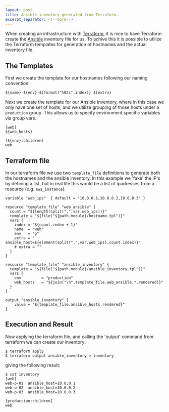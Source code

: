 ```yaml
---
layout: post
title: Ansible inventory generated from Terraform.
excerpt_separator: <!--more-->
---
```


When creating an infrastructure with [Terraform](http://terraform.io), it is nice to have Terraform create the [Ansible](https://www.ansible.com) inventory file for us. To achive this it is possible to utilize the Terraform templates for generation of hostnames and the actual inventory file. 

<!--more-->

## The Templates

First we create the template for our hostnames following our naming convention:

~~~~
${name}-${env}-${format("%02s",index)} ${extra}
~~~~

Next we create the template for our Ansible inventory, where in this case we only have one set of hosts, and we utilize grouping of those hosts under a `production` group. This allows us to specify environment specific variables via group vars. 

~~~
[web]
${web_hosts}

[${env}:children]
web
~~~

## Terraform file

In our terraform file we use two `template_file` definitions to generate both the hostnames and the ansible inventory. In this example we 'fake' the IP's by defining a list, but in real life this would be a list of ipadresses from a resource (e.g. `aws_instance`). 

~~~ 
variable "web_ips"  { default = "10.0.0.1,10.0.0.2,10.0.0.3" }

resource "template_file" "web_ansible" {
  count = "${length(split(",",var.web_ips))}"
  template = "${file("${path.module}/hostname.tpl")}"
  vars {
    index = "${count.index + 1}"
    name  = "web"
    env   = "p"
    extra = " ansible_host=${element(split(",",var.web_ips),count.index)}"
    # extra = ""
  }
}

resource "template_file" "ansible_inventory" {
  template = "${file("${path.module}/ansible_inventory.tpl")}"
  vars {
    env         = "production"
    web_hosts   = "${join("\n",template_file.web_ansible.*.rendered)}"
  }
}

output "ansible_inventory" {
	value = "${template_file.ansible_hosts.rendered}"
}
~~~


## Execution and Result

Now applying the terraform file, and calling the 'output' command from terraform we can create our inventory:

~~~
$ terraform apply 
$ terraform output ansible_inventory > inventory
~~~

giving the following result:

~~~
$ cat inventory
[web]
web-p-01  ansible_host=10.0.0.1
web-p-02  ansible_host=10.0.0.2
web-p-03  ansible_host=10.0.0.3

[production:children]
web

~~~
